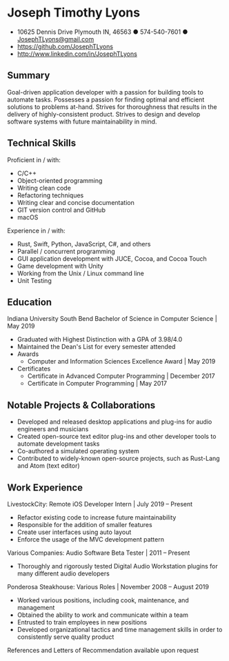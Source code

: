 # Joseph Timothy Lyons

- 10625 Dennis Drive Plymouth IN, 46563 ● 574-540-7601 ● JosephTLyons@gmail.com
- https://github.com/JosephTLyons
- http://www.linkedin.com/in/JosephTLyons

## Summary

Goal-driven application developer with a passion for building tools to automate
tasks.  Possesses a passion for finding optimal and efficient solutions to
problems at-hand.  Strives for thoroughness that results in the delivery of
highly-consistent product.  Strives to design and develop software systems with
future maintainability in mind.

## Technical Skills

Proficient in / with:
- C/C++
- Object-oriented programming
- Writing clean code
- Refactoring techniques
- Writing clear and concise documentation
- GIT version control and GitHub
- macOS

Experience in / with:
- Rust, Swift, Python, JavaScript, C#, and others
- Parallel / concurrent programming
- GUI application development with JUCE, Cocoa, and Cocoa Touch
- Game development with Unity
- Working from the Unix / Linux command line
- Unit Testing

## Education

Indiana University South Bend
Bachelor of Science in Computer Science | May 2019
- Graduated with Highest Distinction with a GPA of 3.98/4.0
- Maintained the Dean's List for every semester attended
- Awards
    - Computer and Information Sciences Excellence Award | May 2019
- Certificates
    - Certificate in Advanced Computer Programming | December 2017
    - Certificate in Computer Programming | May 2017

## Notable Projects & Collaborations
- Developed and released desktop applications and plug-ins for audio engineers
  and musicians
- Created open-source text editor plug-ins and other developer tools to automate
  development tasks
- Co-authored a simulated operating system
- Contributed to widely-known open-source projects, such as Rust-Lang and Atom
  (text editor)

## Work Experience

LivestockCity: Remote iOS Developer Intern | July 2019 – Present
- Refactor existing code to increase future maintainability
- Responsible for the addition of smaller features
- Create user interfaces using auto layout
- Enforce the usage of the MVC development pattern

Various Companies:  Audio Software Beta Tester | 2011 – Present
- Thoroughly and rigorously tested Digital Audio Workstation plugins for many
  different audio developers

Ponderosa Steakhouse:  Various Roles | November 2008 – August 2019
- Worked various positions, including cook, maintenance, and management
- Obtained the ability to work and communicate within a team
- Entrusted to train employees in new positions
- Developed organizational tactics and time management skills in order to
  consistently serve quality product

References and Letters of Recommendation available upon request

